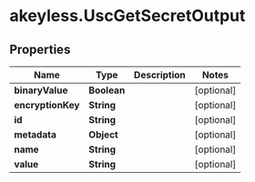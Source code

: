 # akeyless.UscGetSecretOutput

## Properties

Name | Type | Description | Notes
------------ | ------------- | ------------- | -------------
**binaryValue** | **Boolean** |  | [optional] 
**encryptionKey** | **String** |  | [optional] 
**id** | **String** |  | [optional] 
**metadata** | **Object** |  | [optional] 
**name** | **String** |  | [optional] 
**value** | **String** |  | [optional] 



